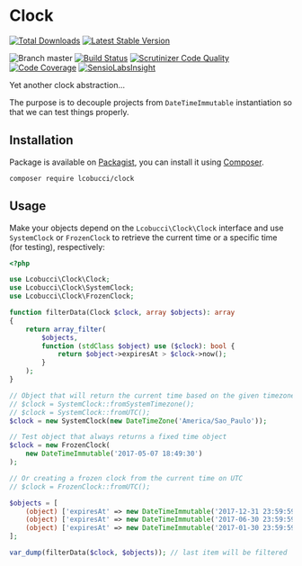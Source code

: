 # Clock

[![Total Downloads](https://img.shields.io/packagist/dt/lcobucci/clock.svg?style=flat-square)](https://packagist.org/packages/lcobucci/clock)
[![Latest Stable Version](https://img.shields.io/packagist/v/lcobucci/clock.svg?style=flat-square)](https://packagist.org/packages/lcobucci/clock)

![Branch master](https://img.shields.io/badge/branch-master-brightgreen.svg?style=flat-square)
[![Build Status](https://img.shields.io/travis/lcobucci/clock/master.svg?style=flat-square)](http://travis-ci.org/lcobucci/clock)
[![Scrutinizer Code Quality](https://img.shields.io/scrutinizer/g/lcobucci/clock/master.svg?style=flat-square)](https://scrutinizer-ci.com/g/lcobucci/clock/?branch=master)
[![Code Coverage](https://img.shields.io/scrutinizer/coverage/g/lcobucci/clock/master.svg?style=flat-square)](https://scrutinizer-ci.com/g/lcobucci/clock/?branch=master)
[![SensioLabsInsight](https://insight.sensiolabs.com/projects/50e3ef67-0f42-48fe-ace5-0beb9f78d117/mini.png)](https://insight.sensiolabs.com/projects/50e3ef67-0f42-48fe-ace5-0beb9f78d117)

Yet another clock abstraction...

The purpose is to decouple projects from `DateTimeImmutable` instantiation so that we can test things properly.

## Installation

Package is available on [Packagist](http://packagist.org/packages/lcobucci/clock), you can install it using [Composer](http://getcomposer.org).

```shell
composer require lcobucci/clock
```

## Usage

Make your objects depend on the `Lcobucci\Clock\Clock` interface and use `SystemClock` or `FrozenClock` to retrieve the current time or a specific time (for testing), respectively:

```php
<?php

use Lcobucci\Clock\Clock;
use Lcobucci\Clock\SystemClock;
use Lcobucci\Clock\FrozenClock;

function filterData(Clock $clock, array $objects): array
{
    return array_filter(
        $objects,
        function (stdClass $object) use ($clock): bool {
            return $object->expiresAt > $clock->now();
        }
    );
}

// Object that will return the current time based on the given timezone
// $clock = SystemClock::fromSystemTimezone();
// $clock = SystemClock::fromUTC();
$clock = new SystemClock(new DateTimeZone('America/Sao_Paulo'));

// Test object that always returns a fixed time object
$clock = new FrozenClock(
    new DateTimeImmutable('2017-05-07 18:49:30')
);

// Or creating a frozen clock from the current time on UTC
// $clock = FrozenClock::fromUTC();

$objects = [
    (object) ['expiresAt' => new DateTimeImmutable('2017-12-31 23:59:59')],
    (object) ['expiresAt' => new DateTimeImmutable('2017-06-30 23:59:59')],
    (object) ['expiresAt' => new DateTimeImmutable('2017-01-30 23:59:59')],
];

var_dump(filterData($clock, $objects)); // last item will be filtered
```
